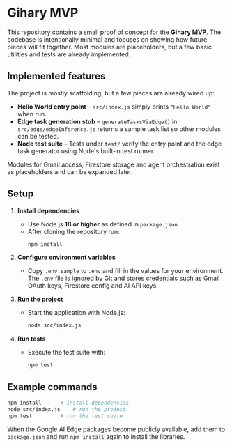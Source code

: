 # Gihary MVP

This repository contains a small proof of concept for the **Gihary MVP**. The codebase is intentionally minimal and focuses on showing how future pieces will fit together. Most modules are placeholders, but a few basic utilities and tests are already implemented.

## Implemented features

The project is mostly scaffolding, but a few pieces are already wired up:

- **Hello World entry point** – `src/index.js` simply prints `"Hello World"` when run.
- **Edge task generation stub** – `generateTasksViaEdge()` in `src/edge/edgeInference.js` returns a sample task list so other modules can be tested.
- **Node test suite** – Tests under `test/` verify the entry point and the edge task generator using Node's built‑in test runner.

Modules for Gmail access, Firestore storage and agent orchestration exist as placeholders and can be expanded later.

## Setup

1. **Install dependencies**
   - Use Node.js **18 or higher** as defined in `package.json`.
   - After cloning the repository run:
     ```bash
     npm install
     ```

2. **Configure environment variables**
   - Copy `.env.sample` to `.env` and fill in the values for your environment.  The `.env` file is ignored by Git and stores credentials such as Gmail OAuth keys, Firestore config and AI API keys.

3. **Run the project**
   - Start the application with Node.js:
     ```bash
     node src/index.js
     ```

4. **Run tests**
   - Execute the test suite with:
     ```bash
     npm test
     ```

## Example commands
```bash
npm install      # install dependencies
node src/index.js    # run the project
npm test         # run the test suite
```

When the Google AI Edge packages become publicly available, add them to
`package.json` and run `npm install` again to install the libraries.

